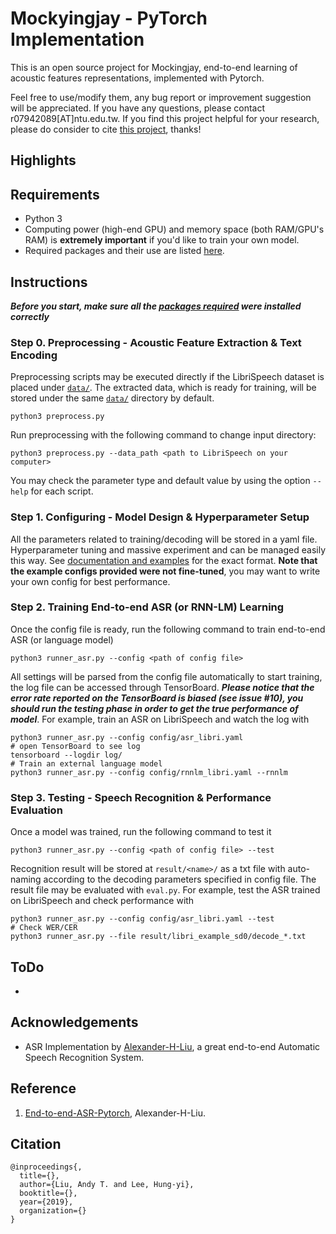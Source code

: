 # Mockyingjay - PyTorch Implementation

This is an open source project for Mockingjay, end-to-end learning of acoustic features representations, implemented with Pytorch.

Feel free to use/modify them, any bug report or improvement suggestion will be appreciated. If you have any questions, please contact r07942089[AT]ntu.edu.tw. If you find this project helpful for your research, please do consider to cite [this project](#Citation), thanks!

## Highlights


## Requirements

- Python 3
- Computing power (high-end GPU) and memory space (both RAM/GPU's RAM) is **extremely important** if you'd like to train your own model.
- Required packages and their use are listed [here](used_package.txt).

## Instructions


***Before you start, make sure all the [packages required](used_package.txt) were installed correctly***

### Step 0. Preprocessing - Acoustic Feature Extraction & Text Encoding

Preprocessing scripts may be executed directly if the LibriSpeech dataset is placed under [`data/`](data/). The extracted data, which is ready for training, will be stored under the same [`data/`](data/) directory by default. 
```
python3 preprocess.py 
```
Run preprocessing with the following command to change input directory:
```
python3 preprocess.py --data_path <path to LibriSpeech on your computer> 
```
You may check the parameter type and default value by using the option ```--help``` for each script.

### Step 1. Configuring - Model Design & Hyperparameter Setup

All the parameters related to training/decoding will be stored in a yaml file. Hyperparameter tuning and massive experiment and can be managed easily this way. See [documentation and examples](config/) for the exact format. **Note that the example configs provided were not fine-tuned**, you may want to write your own config for best performance.

### Step 2. Training End-to-end ASR (or RNN-LM) Learning

Once the config file is ready, run the following command to train end-to-end ASR (or language model)
```
python3 runner_asr.py --config <path of config file> 
```
All settings will be parsed from the config file automatically to start training, the log file can be accessed through TensorBoard. ***Please notice that the error rate reported on the TensorBoard is biased (see issue #10), you should run the testing phase in order to get the true performance of model***. For example, train an ASR on LibriSpeech and watch the log with
```
python3 runner_asr.py --config config/asr_libri.yaml
# open TensorBoard to see log
tensorboard --logdir log/
# Train an external language model
python3 runner_asr.py --config config/rnnlm_libri.yaml --rnnlm
```

### Step 3. Testing - Speech Recognition & Performance Evaluation

Once a model was trained, run the following command to test it
```
python3 runner_asr.py --config <path of config file> --test
```
Recognition result will be stored at `result/<name>/` as a txt file with auto-naming according to the decoding parameters specified in config file. The result file may be evaluated with `eval.py`. For example, test the ASR trained on LibriSpeech and check performance with
```
python3 runner_asr.py --config config/asr_libri.yaml --test
# Check WER/CER
python3 runner_asr.py --file result/libri_example_sd0/decode_*.txt
```

## ToDo
- 

## Acknowledgements 
- ASR Implementation by [Alexander-H-Liu](https://github.com/Alexander-H-Liu), a great end-to-end Automatic Speech Recognition System.


## Reference
1. [End-to-end-ASR-Pytorch](https://github.com/Alexander-H-Liu/End-to-end-ASR-Pytorch), Alexander-H-Liu.


## Citation
```
@inproceedings{,
  title={},
  author={Liu, Andy T. and Lee, Hung-yi},
  booktitle={},
  year={2019},
  organization={}
}
```
